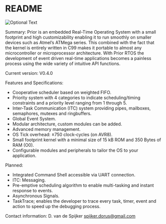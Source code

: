 # README #

![Optional Text](../master/logos/prior_logo_small2.png)

Summary:
Prior is an embedded Real-Time Operating System with a small footprint 
and high customizability enabling it to run smoothly on smaller 
devices such as Atmel’s ATMega series. This combined with the fact that 
the kernel is entirely written in C99 makes it portable to almost any 
microcontroller or microprocessor architecture. With Prior RTOS the 
development of event driven real-time applications becomes a painless 
process using the wide variety of intuitive API functions.

Current version: V0.4.0

Features and Specifications:

* Cooperative scheduler based on weighted FIFO.
* Priority system with 4 categories to indicate scheduling/timing constraints and a priority level ranging from 1 through 5.
* Inter-Task Communication (ITC) system providing pipes, mailboxes, semaphores, mutexes and ringbuffers.
* Global Event System. 
* Modular architecture, custom modules can be added.
* Advanced memory management.
* OS Tick overhead: ±750 clock-cycles (on AVR8).
* Small footprint kernel with a minimal size of 15 kB ROM and 350 Bytes of RAM (O0).
* Configurable modules and peripherals to tailor the OS to your application.

Planned:

* Integrated Command Shell accessible via UART connection.
* ITC: Messaging. 
* Pre-emptive scheduling algorithm to enable multi-tasking and instant response to events.
* Asynchronous Signals. 
* TaskTrace; enables the developer to trace every task, timer, event and action to speed up the debugging process. 

Contact information:
D. van de Spijker <spijker.dorus@gmail.com>
